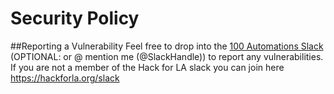 # Security Policy
##Reporting a Vulnerability
Feel free to drop into the [100 Automations Slack](https://hackforla.slack.com/?redir=%2Farchives%2FC018S5TCQE7) (OPTIONAL: or @ mention me (@SlackHandle)) to report any vulnerabilities. If you are not a member of the Hack for LA slack you can join here https://hackforla.org/slack
